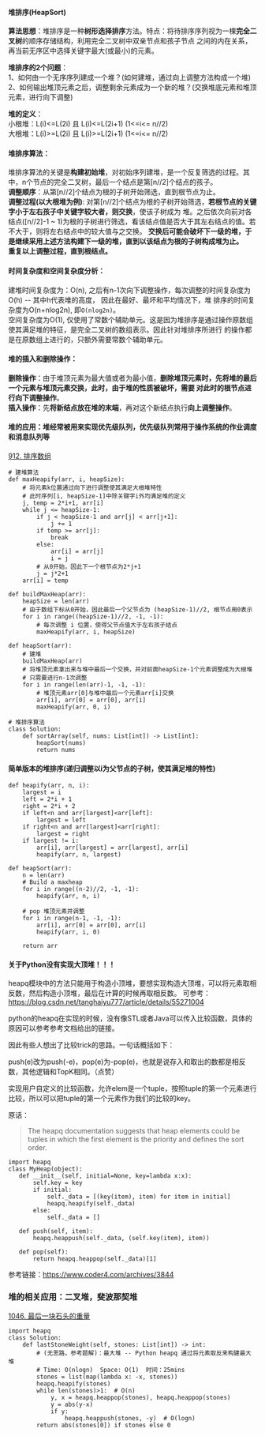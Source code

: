 #### 堆排序(HeapSort)
**算法思想**：堆排序是一种**树形选择排序**方法。特点：将待排序序列视为一棵**完全二叉树**的顺序存储结构，利用完全二叉树中双亲节点和孩子节点
之间的内在关系，再当前无序区中选择关键字最大(或最小)的元素。

**堆排序的2个问题**：  
1、如何由一个无序序列建成一个堆？(如何建堆，通过向上调整方法构成一个堆)  
2、如何输出堆顶元素之后，调整剩余元素成为一个新的堆？(交换堆底元素和堆顶元素，进行向下调整)

**堆的定义**：  
小根堆：L(i)<=L(2i) 且 L(i)<=L(2i+1)  (1<=i<= n//2)  
大根堆：L(i)>=L(2i) 且 L(i)>=L(2i+1)  (1<=i<= n//2)  

#### 堆排序算法：
堆排序算法的关键是**构建初始堆**，对初始序列建堆，是一个反复筛选的过程。其中，n个节点的完全二叉树，最后一个结点是第[n//2]个结点的孩子。  
**调整顺序**：从第[n//2]个结点为根的子树开始筛选，直到根节点为止。  
**调整过程(以大根堆为例)**: 对第[n//2]个结点为根的子树开始筛选，**若根节点的关键字小于左右孩子中关键字较大者，则交换**，使该子树成为
堆。之后依次向前对各结点([n//2]-1 ~ 1)为根的子树进行筛选，看该结点值是否大于其左右结点的值。若不大于，则将左右结点中的较大值与之交换。
**交换后可能会破坏下一级的堆，于是继续采用上述方法构建下一级的堆，直到以该结点为根的子树构成堆为止。**  
**重复以上调整过程，直到根结点。**

#### 时间复杂度和空间复杂度分析：
建堆时间复杂度为：O(n), 之后有n-1次向下调整操作，每次调整的时间复杂度为O(h) -- 其中h代表堆的高度， 因此在最好、最坏和平均情况下，堆
排序的时间复杂度为O(n+nlog2n), 即`O(nlog2n)`。  
空间复杂度为O(1), 仅使用了常数个辅助单元。这是因为堆排序是通过操作原数组使其满足堆的特征，是完全二叉树的数组表示。因此针对堆排序所进行
的操作都是在原数组上进行的，只额外需要常数个辅助单元。

#### 堆的插入和删除操作：
**删除操作**：由于堆顶元素为最大值或者为最小值，**删除堆顶元素时，先将堆的最后一个元素与堆顶元素交换，**此时，由于堆的性质被破坏，需要
对此时的根节点进行**向下调整操作**。  
**插入操作**：先**将新结点放在堆的末端**，再对这个新结点执行**向上调整操作**。

#### 堆的应用：堆经常被用来实现优先级队列，优先级队列常用于操作系统的作业调度和消息队列等

[912. 排序数组](https://leetcode-cn.com/problems/sort-an-array/)
```
# 建堆算法
def maxHeapify(arr, i, heapSize):
    # 将元素k位置通过向下进行调整使其满足大根堆特性
    # 此时序列[i, heapSize-1]中除关键字i外均满足堆的定义
    j, temp = 2*i+1, arr[i]
    while j <= heapSize-1:
        if j < heapSize-1 and arr[j] < arr[j+1]:
            j += 1
        if temp >= arr[j]:
            break
        else:
            arr[i] = arr[j]
            i = j
        # 从0开始，因此下一个根节点为2*j+1
        j = j*2+1
    arr[i] = temp

def buildMaxHeap(arr):
    heapSize = len(arr)
    # 由于数组下标从0开始，因此最后一个父节点为 (heapSize-1)//2, 根节点用0表示
    for i in range((heapSize-1)//2, -1, -1):
        # 每次调整 i 位置，使得父节点值大于左右孩子结点
        maxHeapify(arr, i, heapSize)

def heapSort(arr):
    # 建堆
    buildMaxHeap(arr)
    # 将堆顶元素拿出来与堆中最后一个交换，并对前面heapSize-1个元素调整成为大根堆
    # 只需要进行n-1次调整
    for i in range(len(arr)-1, -1, -1):  
        # 堆顶元素arr[0]与堆中最后一个元素arr[i]交换
        arr[i], arr[0] = arr[0], arr[i]
        maxHeapify(arr, 0, i)

# 堆排序算法
class Solution:
    def sortArray(self, nums: List[int]) -> List[int]:
        heapSort(nums)
        return nums
```

#### 简单版本的堆排序(递归调整以i为父节点的子树，使其满足堆的特性)
```
def heapify(arr, n, i):
    largest = i
    left = 2*i + 1
    right = 2*i + 2
    if left<n and arr[largest]<arr[left]:
        largest = left
    if right<n and arr[largest]<arr[right]:
        largest = right
    if largest != i:
        arr[i], arr[largest] = arr[largest], arr[i]
        heapify(arr, n, largest)

def heapSort(arr):
    n = len(arr)
    # Build a maxheap
    for i in range((n-2)//2, -1, -1):
        heapify(arr, n, i)

    # pop 堆顶元素并调整
    for i in range(n-1, -1, -1):
        arr[i], arr[0] = arr[0], arr[i]
        heapify(arr, i, 0)
    
    return arr
```

#### 关于Python没有实现大顶堆！！！
heapq模块中的方法只能用于构造小顶堆，要想实现构造大顶堆，可以将元素取相反数，然后构造小顶堆，最后在计算的时候再取相反数。
可参考：https://blog.csdn.net/tanghaiyu777/article/details/55271004

python的heapq在实现的时候，没有像STL或者Java可以传入比较函数，具体的原因可以参考参考文档给出的链接。

因此有些人想出了比较trick的思路。一句话概括如下：

push(e)改为push(-e)，pop(e)为-pop(e)，也就是说存入和取出的数都是相反数，其他逻辑和TopK相同。（点赞）

实现用户自定义的比较函数，允许elem是一个tuple，按照tuple的第一个元素进行比较，所以可以把tuple的第一个元素作为我们的比较的key。

原话：
>The heapq documentation suggests that heap elements could be tuples in which the first element is the priority and defines the sort order.

```
import heapq
class MyHeap(object):
   def __init__(self, initial=None, key=lambda x:x):
       self.key = key
       if initial:
           self._data = [(key(item), item) for item in initial]
           heapq.heapify(self._data)
       else:
           self._data = []

   def push(self, item):
       heapq.heappush(self._data, (self.key(item), item))

   def pop(self):
       return heapq.heappop(self._data)[1]
```

参考链接：https://www.coder4.com/archives/3844

### 堆的相关应用：二叉堆，斐波那契堆

[1046. 最后一块石头的重量](https://leetcode-cn.com/problems/last-stone-weight/)

```
import heapq
class Solution:
    def lastStoneWeight(self, stones: List[int]) -> int:
        # (无思路，参考题解)：最大堆 -- Python heapq 通过将元素取反来构建最大堆
        # Time: O(nlogn)  Space: O(1)  时间：25mins
        stones = list(map(lambda x: -x, stones))
        heapq.heapify(stones)
        while len(stones)>1:  # O(n)
            y, x = heapq.heappop(stones), heapq.heappop(stones)
            y = abs(y-x)
            if y:
                heapq.heappush(stones, -y)  # O(logn)
        return abs(stones[0]) if stones else 0

```